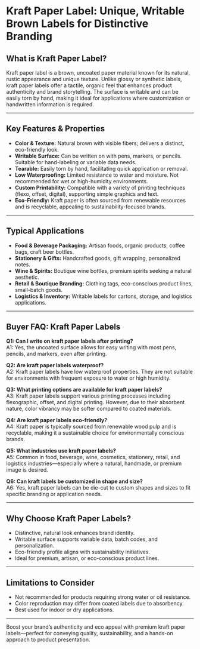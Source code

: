 # Kraft Paper Label: Unique, Writable Brown Labels for Distinctive Branding

## What is Kraft Paper Label?

Kraft paper label is a brown, uncoated paper material known for its natural, rustic appearance and unique texture. Unlike glossy or synthetic labels, kraft paper labels offer a tactile, organic feel that enhances product authenticity and brand storytelling. The surface is writable and can be easily torn by hand, making it ideal for applications where customization or handwritten information is required.

---

## Key Features & Properties

- **Color & Texture:** Natural brown with visible fibers; delivers a distinct, eco-friendly look.
- **Writable Surface:** Can be written on with pens, markers, or pencils. Suitable for hand-labeling or variable data needs.
- **Tearable:** Easily torn by hand, facilitating quick application or removal.
- **Low Waterproofing:** Limited resistance to water and moisture. Not recommended for wet or high-humidity environments.
- **Custom Printability:** Compatible with a variety of printing techniques (flexo, offset, digital), supporting simple graphics and text.
- **Eco-Friendly:** Kraft paper is often sourced from renewable resources and is recyclable, appealing to sustainability-focused brands.

---

## Typical Applications

- **Food & Beverage Packaging:** Artisan foods, organic products, coffee bags, craft beer bottles.
- **Stationery & Gifts:** Handcrafted goods, gift wrapping, personalized notes.
- **Wine & Spirits:** Boutique wine bottles, premium spirits seeking a natural aesthetic.
- **Retail & Boutique Branding:** Clothing tags, eco-conscious product lines, small-batch goods.
- **Logistics & Inventory:** Writable labels for cartons, storage, and logistics applications.

---

## Buyer FAQ: Kraft Paper Labels

**Q1: Can I write on kraft paper labels after printing?**  
A1: Yes, the uncoated surface allows for easy writing with most pens, pencils, and markers, even after printing.

**Q2: Are kraft paper labels waterproof?**  
A2: Kraft paper labels have low waterproof properties. They are not suitable for environments with frequent exposure to water or high humidity.

**Q3: What printing options are available for kraft paper labels?**  
A3: Kraft paper labels support various printing processes including flexographic, offset, and digital printing. However, due to their absorbent nature, color vibrancy may be softer compared to coated materials.

**Q4: Are kraft paper labels eco-friendly?**  
A4: Kraft paper is typically sourced from renewable wood pulp and is recyclable, making it a sustainable choice for environmentally conscious brands.

**Q5: What industries use kraft paper labels?**  
A5: Common in food, beverage, wine, cosmetics, stationery, retail, and logistics industries—especially where a natural, handmade, or premium image is desired.

**Q6: Can kraft labels be customized in shape and size?**  
A6: Yes, kraft paper labels can be die-cut to custom shapes and sizes to fit specific branding or application needs.

---

## Why Choose Kraft Paper Labels?

- Distinctive, natural look enhances brand identity.
- Writable surface supports variable data, batch codes, and personalization.
- Eco-friendly profile aligns with sustainability initiatives.
- Ideal for premium, artisan, or eco-conscious product lines.

---

## Limitations to Consider

- Not recommended for products requiring strong water or oil resistance.
- Color reproduction may differ from coated labels due to absorbency.
- Best used for indoor or dry applications.

---

Boost your brand’s authenticity and eco appeal with premium kraft paper labels—perfect for conveying quality, sustainability, and a hands-on approach to product presentation.